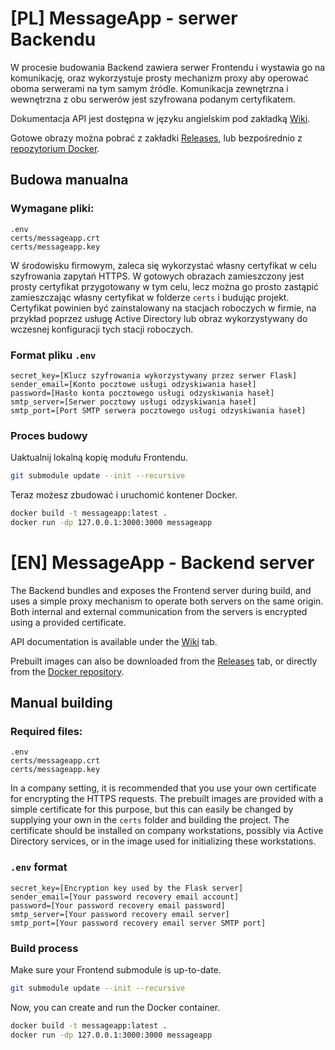 # [PL] MessageApp - serwer Backendu
W procesie budowania Backend zawiera serwer Frontendu i wystawia go na komunikację, oraz wykorzystuje prosty mechanizm proxy aby operować oboma serwerami na tym samym źródle. Komunikacja zewnętrzna i wewnętrzna z obu serwerów jest szyfrowana podanym certyfikatem.

Dokumentacja API jest dostępna w języku angielskim pod zakładką [Wiki](https://github.com/NorCz/MessageApp/wiki/MessageApp-Backend-API-Documentation).

Gotowe obrazy można pobrać z zakładki [Releases](https://github.com/NorCz/MessageApp/releases), lub bezpośrednio z [repozytorium Docker](https://hub.docker.com/repository/docker/nekuskus/messageapp/general).

## Budowa manualna

### Wymagane pliki:
```
.env
certs/messageapp.crt
certs/messageapp.key
```
W środowisku firmowym, zaleca się wykorzystać własny certyfikat w celu szyfrowania zapytań HTTPS. W gotowych obrazach zamieszczony jest prosty certyfikat przygotowany w tym celu, lecz można go prosto zastąpić zamieszczając własny certyfikat w folderze `certs` i budując projekt. Certyfikat powinien być zainstalowany na stacjach roboczych w firmie, na przykład poprzez usługę Active Directory lub obraz wykorzystywany do wczesnej konfiguracji tych stacji roboczych.

### Format pliku `.env`
```env
secret_key=[Klucz szyfrowania wykorzystywany przez serwer Flask]
sender_email=[Konto pocztowe usługi odzyskiwania haseł]
password=[Hasło konta pocztowego usługi odzyskiwania haseł]
smtp_server=[Serwer pocztowy usługi odzyskiwania haseł]
smtp_port=[Port SMTP serwera pocztowego usługi odzyskiwania haseł]
```
### Proces budowy
Uaktualnij lokalną kopię modułu Frontendu.
```bash
git submodule update --init --recursive
```

Teraz możesz zbudować i uruchomić kontener Docker.
```bash
docker build -t messageapp:latest .
docker run -dp 127.0.0.1:3000:3000 messageapp
```

# [EN] MessageApp - Backend server
The Backend bundles and exposes the Frontend server during build, and uses a simple proxy mechanism to operate both servers on the same origin. Both internal and external communication from the servers is encrypted using a provided certificate.

API documentation is available under the [Wiki](https://github.com/NorCz/MessageApp/wiki/MessageApp-Backend-API-Documentation) tab.

Prebuilt images can also be downloaded from the [Releases](https://github.com/NorCz/MessageApp/releases) tab, or directly from the [Docker repository](https://hub.docker.com/repository/docker/nekuskus/messageapp/general).

## Manual building

### Required files:
```
.env
certs/messageapp.crt
certs/messageapp.key
```
In a company setting, it is recommended that you use your own certificate for encrypting the HTTPS requests. The prebuilt images are provided with a simple certificate for this purpose, but this can easily be changed by supplying your own in the `certs` folder and building the project. The certificate should be installed on company workstations, possibly via Active Directory services, or in the image used for initializing these workstations.

### `.env` format
```env
secret_key=[Encryption key used by the Flask server]
sender_email=[Your password recovery email account]
password=[Your password recovery email password]
smtp_server=[Your password recovery email server]
smtp_port=[Your password recovery email server SMTP port]
```
### Build process
Make sure your Frontend submodule is up-to-date.
```bash
git submodule update --init --recursive
```

Now, you can create and run the Docker container.
```bash
docker build -t messageapp:latest .
docker run -dp 127.0.0.1:3000:3000 messageapp
```
